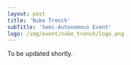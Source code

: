 ```yaml
---
layout: post
title: 'Nuke Trench'
subTitle: 'Semi-Autonomous Event'
logo: /img/event/nuke_trench/logo.png
---
```

To be updated shortly.
